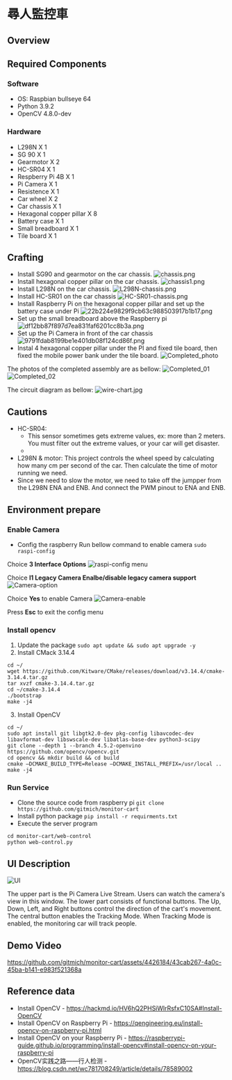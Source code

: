# 尋人監控車

## Overview

## Required Components
### Software
- OS: Raspbian bullseye 64
- Python 3.9.2
- OpenCV 4.8.0-dev
### Hardware
- L298N X 1
- SG 90 X 1
- Gearmotor X 2
- HC-SR04 X 1
- Respberry Pi 4B X 1
- Pi Camera X 1
- Resistence X 1
- Car wheel X 2
- Car chassis X 1
- Hexagonal copper pillar X 8
- Battery case X 1
- Small breadboard X 1
- Tile board X 1

## Crafting
- Install SG90 and gearmotor on the car chassis.
![chassis.png](https://github.com/gitmich/monitor-cart/assets/4426184/1d6a60d8-ed4d-4ac3-9247-b90acd6123a0)
- Install hexagonal copper pillar on the car chassis.
![chassis1.png](https://github.com/gitmich/monitor-cart/assets/4426184/6fd3e41d-f73c-428d-8731-e19479a337a1)
- Install L298N on the car chassis.
![L298N-chassis.png](https://github.com/gitmich/monitor-cart/assets/4426184/e8945292-9b4a-4d1c-b275-e35d6b259792)
- Install HC-SR01 on the car chassis
![HC-SR01-chassis.png](https://github.com/gitmich/monitor-cart/assets/4426184/e96406a4-c765-47a5-9bd5-87505596c3ad)
- Install Raspberry Pi on the hexagonal copper pillar and set up the battery case under Pi
![22b224e9829f9cb63c988503917b1b17.png](https://github.com/gitmich/monitor-cart/assets/4426184/87d89c84-1636-4706-858d-ec46844a4942)
- Set up the small breadboard above the Raspberry pi
![df12bb87f897d7ea831faf6201cc8b3a.png](https://github.com/gitmich/monitor-cart/assets/4426184/ec5ccb66-8767-44e9-ae87-427fec3dc170)
- Set up the Pi Camera in front of the car chassis
![9791fdab8199be1e401db08f124cd86f.png](https://github.com/gitmich/monitor-cart/assets/4426184/3ae59e9c-2930-4624-bbee-e7f73cc9678b)
- Instal 4  hexagonal copper pillar under the PI and fixed tile board, then fixed the mobile power bank under the tile board.
![Completed_photo](https://github.com/gitmich/monitor-cart/assets/4426184/553d0897-b319-4870-9210-639ac5cab94e)

The photos of the completed assembly are as bellow:
![Completed_01](https://github.com/gitmich/monitor-cart/assets/4426184/f4905f06-63dc-453a-b332-4752c4cc9fe0)
![Completed_02](https://github.com/gitmich/monitor-cart/assets/4426184/4844642e-bc6c-4aa3-a5d6-6afac6161e0e)

The circuit diagram as bellow:
![wire-chart.jpg](https://github.com/gitmich/monitor-cart/assets/4426184/f437d882-4257-4227-a0d1-bda5cfac26a5)


## Cautions
- HC-SR04: 
	- This sensor sometimes gets extreme values, ex: more than 2 meters. You must filter out the extreme values, or your car will get disaster.
	- 
- L298N & motor: This project controls the wheel speed by calculating how many cm per second of the car. Then calculate the time of motor running we need.
- Since we need to slow the motor, we need to take off the jumpper from the L298N ENA and ENB. And connect the PWM pinout to ENA and ENB. 


## Environment prepare
### Enable Camera
- Config the raspberry
Run bellow command to enable camera
`sudo raspi-config`

Choice **3 Interface Options**
![raspi-config menu](https://github.com/gitmich/monitor-cart/assets/4426184/cb87d5bb-7eed-43e7-9d70-5e6950b7febb)

Choice **I1 Legacy Camera Enalbe/disable legacy camera support**
![Camera-option](https://github.com/gitmich/monitor-cart/assets/4426184/9a8bf456-a776-423c-81a1-f4791e00bd3f)

Choice **Yes** to enable Camera
![Camera-enable](https://github.com/gitmich/monitor-cart/assets/4426184/e99773ef-1eab-4eeb-bdb8-a2c55a3edad1)

Press **Esc** to exit the config menu


### Install opencv
1. Update the package
`sudo apt update && sudo apt upgrade -y`
2. Install CMack 3.14.4
```
cd ~/
wget https://github.com/Kitware/CMake/releases/download/v3.14.4/cmake-3.14.4.tar.gz
tar xvzf cmake-3.14.4.tar.gz
cd ~/cmake-3.14.4
./bootstrap
make -j4
```
3. Install OpenCV
```
cd ~/
sudo apt install git libgtk2.0-dev pkg-config libavcodec-dev libavformat-dev libswscale-dev libatlas-base-dev python3-scipy
git clone --depth 1 --branch 4.5.2-openvino https://github.com/opencv/opencv.git
cd opencv && mkdir build && cd build
cmake –DCMAKE_BUILD_TYPE=Release –DCMAKE_INSTALL_PREFIX=/usr/local ..
make -j4
```

### Run Service
- Clone the source code from raspberry pi
`git clone https://github.com/gitmich/monitor-cart`
- Install python package
`pip install -r requirments.txt`
- Execute the server program
```
cd monitor-cart/web-control
python web-control.py
```

## UI Description
![UI](https://github.com/gitmich/monitor-cart/assets/4426184/668f0cab-3a62-4683-b143-961781ff00f7)

The upper part is the Pi Camera Live Stream. Users can watch the camera's view in this window.
The lower part consists of functional buttons. The Up, Down, Left, and Right buttons control the direction of the cart's movement. The central button enables the Tracking Mode. When Tracking Mode is enabled, the monitoring car will track people.

## Demo Video
https://github.com/gitmich/monitor-cart/assets/4426184/43cab267-4a0c-45ba-b141-e983f521368a



## Reference data
- Install OpenCV - https://hackmd.io/HV6hQ2PHSiWlrRsfxC10SA#Install-OpenCV
- Install OpenCV on Raspberry Pi - https://qengineering.eu/install-opencv-on-raspberry-pi.html
- Install OpenCV on your Raspberry Pi - https://raspberrypi-guide.github.io/programming/install-opencv#install-opencv-on-your-raspberry-pi
- OpenCV实践之路——行人检测 - https://blog.csdn.net/wc781708249/article/details/78589002
